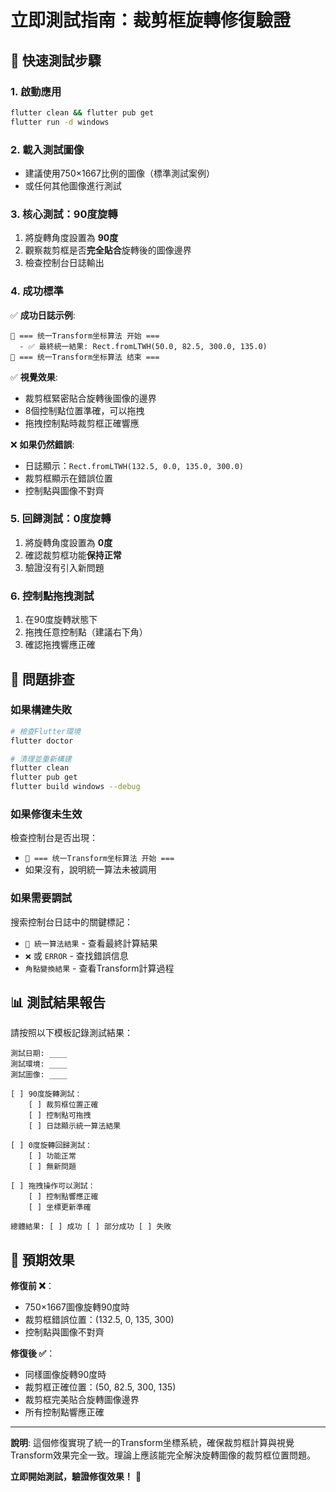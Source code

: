 # 立即測試指南：裁剪框旋轉修復驗證

## 🚀 快速測試步驟

### 1. 啟動應用
```bash
flutter clean && flutter pub get
flutter run -d windows
```

### 2. 載入測試圖像
- 建議使用750×1667比例的圖像（標準測試案例）
- 或任何其他圖像進行測試

### 3. 核心測試：90度旋轉
1. 將旋轉角度設置為 **90度**
2. 觀察裁剪框是否**完全貼合**旋轉後的圖像邊界
3. 檢查控制台日誌輸出

### 4. 成功標準
✅ **成功日誌示例**:
```
🔧 === 统一Transform坐标算法 开始 ===
  - ✅ 最終統一結果: Rect.fromLTWH(50.0, 82.5, 300.0, 135.0)
🔧 === 统一Transform坐标算法 结束 ===
```

✅ **視覺效果**:
- 裁剪框緊密貼合旋轉後圖像的邊界
- 8個控制點位置準確，可以拖拽
- 拖拽控制點時裁剪框正確響應

❌ **如果仍然錯誤**:
- 日誌顯示：`Rect.fromLTWH(132.5, 0.0, 135.0, 300.0)`
- 裁剪框顯示在錯誤位置
- 控制點與圖像不對齊

### 5. 回歸測試：0度旋轉
1. 將旋轉角度設置為 **0度**
2. 確認裁剪框功能**保持正常**
3. 驗證沒有引入新問題

### 6. 控制點拖拽測試
1. 在90度旋轉狀態下
2. 拖拽任意控制點（建議右下角）
3. 確認拖拽響應正確

## 🔧 問題排查

### 如果構建失敗
```bash
# 檢查Flutter環境
flutter doctor

# 清理並重新構建
flutter clean
flutter pub get
flutter build windows --debug
```

### 如果修復未生效
檢查控制台是否出現：
- `🔧 === 统一Transform坐标算法 开始 ===`
- 如果沒有，說明統一算法未被調用

### 如果需要調試
搜索控制台日誌中的關鍵標記：
- `🎯 統一算法結果` - 查看最終計算結果
- `❌` 或 `ERROR` - 查找錯誤信息
- `角點變換結果` - 查看Transform計算過程

## 📊 測試結果報告

請按照以下模板記錄測試結果：

```
測試日期: ____
測試環境: ____
測試圖像: ____

[ ] 90度旋轉測試：
    [ ] 裁剪框位置正確 
    [ ] 控制點可拖拽
    [ ] 日誌顯示統一算法結果

[ ] 0度旋轉回歸測試：
    [ ] 功能正常
    [ ] 無新問題

[ ] 拖拽操作可以測試：
    [ ] 控制點響應正確
    [ ] 坐標更新準確

總體結果: [ ] 成功 [ ] 部分成功 [ ] 失敗
```

## 🎯 預期效果

**修復前 ❌**：
- 750×1667圖像旋轉90度時
- 裁剪框錯誤位置：(132.5, 0, 135, 300)
- 控制點與圖像不對齊

**修復後 ✅**：
- 同樣圖像旋轉90度時  
- 裁剪框正確位置：(50, 82.5, 300, 135)
- 裁剪框完美貼合旋轉圖像邊界
- 所有控制點響應正確

---

**說明**: 這個修復實現了統一的Transform坐標系統，確保裁剪框計算與視覺Transform效果完全一致。理論上應該能完全解決旋轉圖像的裁剪框位置問題。

**立即開始測試，驗證修復效果！** 🚀